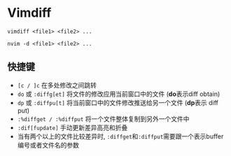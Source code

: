 # Vimdiff

`vimdiff <file1> <file2> ...`

`nvim -d <file1> <file2> ...`

## 快捷键
* `[c / ]c` 在多处修改之间跳转
* `do` 或 `:diffg[et]` 将文件的修改应用当前窗口中的文件 (**do**表示diff obtain)
* `dp` 或 `:diffpu[t]` 将当前窗口中的文件修改推送给另一个文件 (**dp**表示 diff put)
* `:%diffget / :%diffput` 将一个文件整体复制到另外一个文件中
* `:dif[fupdate]` 手动更新差异高亮和折叠
* 当有两个以上的文件比较差异时, `:diffget`和`:diffput`需要跟一个表示buffer编号或者文件名的参数
